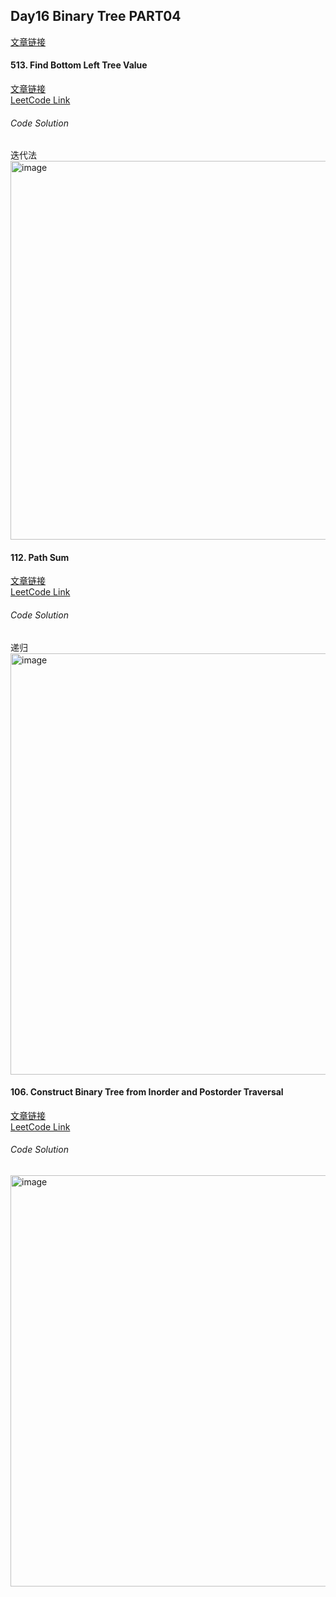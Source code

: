 ## Day16 Binary Tree PART04  

[文章链接](https://docs.qq.com/doc/DUFFiVHl3YVlReVlr?nlc=1)  

#### 513. Find Bottom Left Tree Value  
[文章链接](https://programmercarl.com/0513.%E6%89%BE%E6%A0%91%E5%B7%A6%E4%B8%8B%E8%A7%92%E7%9A%84%E5%80%BC.html#%E7%AE%97%E6%B3%95%E5%85%AC%E5%BC%80%E8%AF%BE)  
[LeetCode Link](https://leetcode.com/problems/find-bottom-left-tree-value/description/)  

###### Code Solution    
迭代法  
<img width="606" alt="image" src="https://github.com/user-attachments/assets/f9a8002c-bf71-4119-afa0-88397f518d6e" />

#### 112. Path Sum  
[文章链接](https://programmercarl.com/0112.%E8%B7%AF%E5%BE%84%E6%80%BB%E5%92%8C.html)  
[LeetCode Link](https://leetcode.com/problems/path-sum/description/)  

###### Code Solution  
递归  
<img width="674" alt="image" src="https://github.com/user-attachments/assets/33dc8fd6-3cf2-441d-98f8-e56a090e67a1" />

#### 106. Construct Binary Tree from Inorder and Postorder Traversal  
[文章链接](https://programmercarl.com/0106.%E4%BB%8E%E4%B8%AD%E5%BA%8F%E4%B8%8E%E5%90%8E%E5%BA%8F%E9%81%8D%E5%8E%86%E5%BA%8F%E5%88%97%E6%9E%84%E9%80%A0%E4%BA%8C%E5%8F%89%E6%A0%91.html)  
[LeetCode Link](https://leetcode.com/problems/construct-binary-tree-from-inorder-and-postorder-traversal/description/)  

###### Code Solution  
<img width="658" alt="image" src="https://github.com/user-attachments/assets/8e31bbc5-1a3b-4735-adb3-262ef8b48987" />
